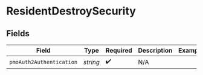 # ResidentDestroySecurity


## Fields

| Field                    | Type                     | Required                 | Description              | Example                  |
| ------------------------ | ------------------------ | ------------------------ | ------------------------ | ------------------------ |
| `pmoAuth2Authentication` | *string*                 | :heavy_check_mark:       | N/A                      |                          |